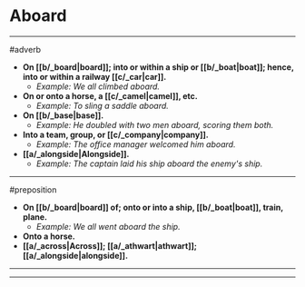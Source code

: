 # Aboard
---
#adverb
- **On [[b/_board|board]]; into or within a ship or [[b/_boat|boat]]; hence, into or within a railway [[c/_car|car]].**
	- _Example: We all climbed aboard._
- **On or onto a horse, a [[c/_camel|camel]], etc.**
	- _Example: To sling a saddle aboard._
- **On [[b/_base|base]].**
	- _Example: He doubled with two men aboard, scoring them both._
- **Into a team, group, or [[c/_company|company]].**
	- _Example: The office manager welcomed him aboard._
- **[[a/_alongside|Alongside]].**
	- _Example: The captain laid his ship aboard the enemy's ship._
---
#preposition
- **On [[b/_board|board]] of; onto or into a ship, [[b/_boat|boat]], train, plane.**
	- _Example: We all went aboard the ship._
- **Onto a horse.**
- **[[a/_across|Across]]; [[a/_athwart|athwart]]; [[a/_alongside|alongside]].**
---
---
